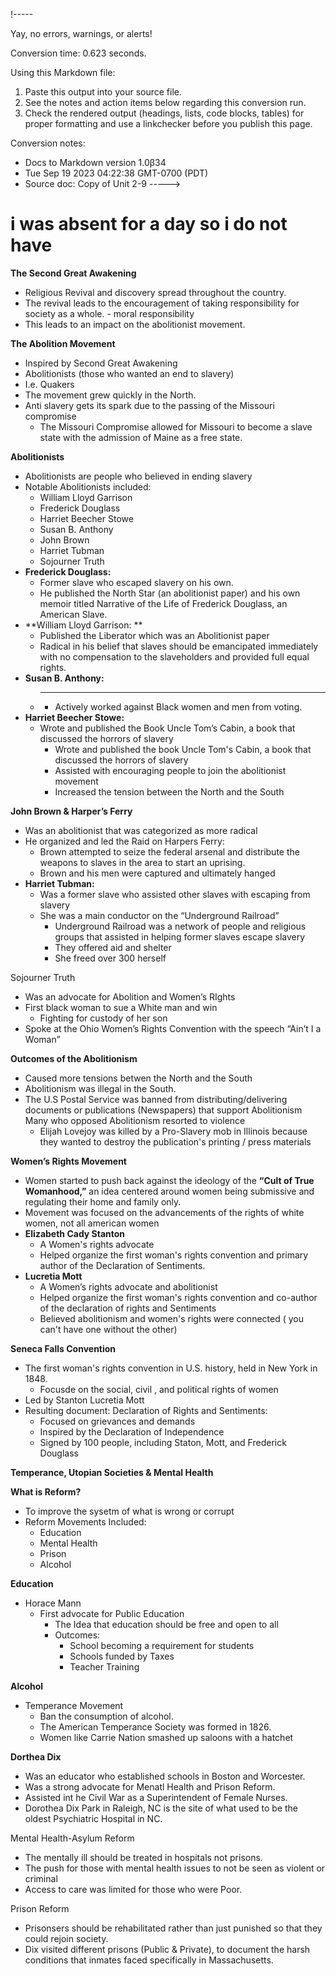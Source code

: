 !-----

Yay, no errors, warnings, or alerts!

Conversion time: 0.623 seconds.


Using this Markdown file:

1. Paste this output into your source file.
2. See the notes and action items below regarding this conversion run.
3. Check the rendered output (headings, lists, code blocks, tables) for proper
   formatting and use a linkchecker before you publish this page.

Conversion notes:

* Docs to Markdown version 1.0β34
* Tue Sep 19 2023 04:22:38 GMT-0700 (PDT)
* Source doc: Copy of Unit 2-9
----->
# i was absent for a day so i do not have 

**The Second Great Awakening**
* Religious Revival and discovery spread throughout the country. 
* The revival leads to the encouragement of taking responsibility for society as a whole. - moral responsibility
* This leads to an impact on the abolitionist movement. 

**The Abolition Movement**
* Inspired by Second Great Awakening
* Abolitionists (those who wanted an end to slavery) 
* I.e. Quakers
* The movement grew quickly in the North. 
* Anti slavery gets its spark due to the passing of the Missouri compromise
    * The Missouri Compromise allowed for Missouri to become a slave state with the admission of Maine as a free state. 

**Abolitionists**
* Abolitionists are people who believed in ending slavery 
* Notable Abolitionists included:
    * William Lloyd Garrison
    * Frederick Douglass
    * Harriet Beecher Stowe
    * Susan B. Anthony
    * John Brown 
    * Harriet Tubman 
    * Sojourner Truth
* **Frederick Douglass:**
    * Former slave who escaped slavery on his own. 
    * He published the North Star (an abolitionist paper)  and his own memoir titled Narrative of the Life of Frederick Douglass, an American Slave.
* **William Lloyd Garrison: **
    * Published the Liberator which was an Abolitionist paper
    * Radical in his belief that slaves should be emancipated immediately with no compensation to the slaveholders and provided full equal rights. 
* **Susan B. Anthony:**
    * ______________________________________________
        * Actively worked against Black women and men from voting.
* **Harriet Beecher Stowe:**
    * Wrote and published the Book Uncle Tom’s Cabin, a book that discussed the horrors of slavery
        * Wrote and published the book Uncle Tom's Cabin, a book that discussed the horrors of slavery
        * Assisted with encouraging people to join the abolitionist movement
        * Increased the tension between the North and the South

**John Brown & Harper’s Ferry**
* Was an abolitionist that was categorized as more radical
* He organized and led the Raid on Harpers Ferry:
    * Brown attempted to seize the federal arsenal and distribute the weapons to slaves in the area to start an uprising.
    * Brown and his men were captured and ultimately hanged
* **Harriet Tubman:**
    * Was a former slave who assisted other slaves with escaping from slavery
    * She was a main conductor on the “Underground Railroad”
        * Underground Railroad was a network of people and religious groups that assisted in helping former slaves escape slavery 
        * They offered aid and shelter
        * She freed over 300 herself

Sojourner Truth
* Was an advocate for Abolition and Women’s RIghts
* First black woman to sue a White man and win
    * Fighting for custody of her son 
* Spoke at the Ohio Women’s Rights Convention with the speech “Ain’t I a Woman”

**Outcomes of the Abolitionism**
* Caused more tensions betwen the North and the South
* Abolitionism was illegal in the South. 
* The U.S Postal Service was banned from distributing/delivering documents or publications (Newspapers) that support Abolitionism Many who opposed Abolitionism resorted to violence
    * Elijah Lovejoy was killed by a Pro-Slavery mob in Illinois because they wanted to destroy the publication's printing / press materials 

**Women’s Rights Movement**
* Women started to push back against the ideology of the **“Cult of True Womanhood,”** an idea centered around women being submissive and regulating their home and family only. 
* Movement was focused on the advancements of the rights of white women, not all american women 
* **Elizabeth Cady Stanton**
    * A Women's rights advocate
    * Helped organize the first woman's rights convention and primary author of the Declaration of Sentiments. 
* **Lucretia Mott**
    * A Women’s rights advocate and abolitionist
    * Helped organize the first woman's rights convention and co-author of the declaration of rights and Sentiments
    * Believed abolitionism and women's rights were connected ( you can't have one without the other)

**Seneca Falls Convention**
* The first woman's rights convention in U.S. history, held in New York in 1848.
    * Focusde on the social, civil , and political rights of women
* Led by Stanton Lucretia Mott
* Resulting document: Declaration of Rights and Sentiments:
    * Focused on grievances and demands
    * Inspired by the Declaration of Independence
    * Signed by 100 people, including Staton, Mott, and Frederick Douglass

**Temperance, Utopian Societies & Mental Health**

**What is Reform?**
* To improve the sysetm of what is wrong or corrupt
* Reform Movements Included:
    * Education
    * Mental Health
    * Prison
    * Alcohol

**Education**
* Horace Mann
    * First advocate for Public Education
        * The Idea that education should be free and open to all
        * Outcomes:
            * School becoming a requirement for students
            * Schools funded by Taxes
            * Teacher Training

**Alcohol**
* Temperance Movement
    * Ban the consumption of alcohol.
    * The American Temperance Society was formed in 1826.
    * Women like Carrie Nation smashed up saloons with a hatchet

**Dorthea Dix**
* Was an educator who established schools in Boston and Worcester. 
* Was a strong advocate for Menatl Health and Prison Reform. 
* Assisted int he Civil War as a Superintendent of Female Nurses.
* Dorothea Dix Park in Raleigh, NC is the site of what used to be the oldest Psychiatric Hospital in NC. 

Mental Health-Asylum Reform
* The mentally ill should be treated in hospitals not prisons. 
* The push for those with mental health issues to not be seen as violent or criminal 
* Access to care was limited for those who were Poor. 

Prison Reform
* Prisonsers should be rehabilitated rather than just punished so that they could rejoin society.
* Dix visited different prisons (Public & Private), to document the harsh conditions that inmates faced specifically in Massachusetts. 